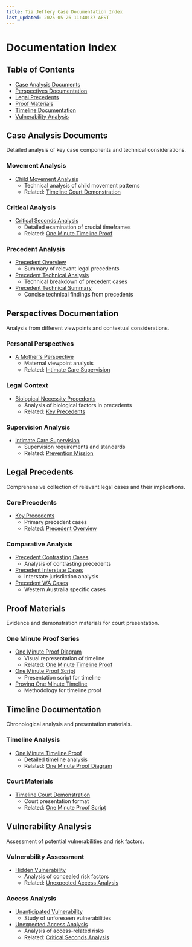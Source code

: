 ```yaml
---
title: Tia Jeffery Case Documentation Index
last_updated: 2025-05-26 11:40:37 AEST
---
```


# Documentation Index

## Table of Contents
- [Case Analysis Documents](#case-analysis-documents)
- [Perspectives Documentation](#perspectives-documentation)
- [Legal Precedents](#legal-precedents)
- [Proof Materials](#proof-materials)
- [Timeline Documentation](#timeline-documentation)
- [Vulnerability Analysis](#vulnerability-analysis)

## Case Analysis Documents

Detailed analysis of key case components and technical considerations.

### Movement Analysis
- [Child Movement Analysis](./case_analysis/CHILD_MOVEMENT_ANALYSIS.md)
  - Technical analysis of child movement patterns
  - Related: [Timeline Court Demonstration](./timeline/TIMELINE_COURT_DEMONSTRATION.md)

### Critical Analysis
- [Critical Seconds Analysis](./case_analysis/CRITICAL_SECONDS_ANALYSIS.md)
  - Detailed examination of crucial timeframes
  - Related: [One Minute Timeline Proof](./timeline/ONE_MINUTE_TIMELINE_PROOF.md)

### Precedent Analysis
- [Precedent Overview](./case_analysis/PRECEDENT_OVERVIEW.md)
  - Summary of relevant legal precedents
- [Precedent Technical Analysis](./case_analysis/PRECEDENT_TECHNICAL_ANALYSIS.md)
  - Technical breakdown of precedent cases
- [Precedent Technical Summary](./case_analysis/PRECEDENT_TECHNICAL_SUMMARY.md)
  - Concise technical findings from precedents

## Perspectives Documentation

Analysis from different viewpoints and contextual considerations.

### Personal Perspectives
- [A Mother's Perspective](./perspectives/A_MOTHERS_PERSPECTIVE.md)
  - Maternal viewpoint analysis
  - Related: [Intimate Care Supervision](./perspectives/INTIMATE_CARE_SUPERVISION.md)

### Legal Context
- [Biological Necessity Precedents](./perspectives/BIOLOGICAL_NECESSITY_PRECEDENTS.md)
  - Analysis of biological factors in precedents
  - Related: [Key Precedents](./precedents/KEY_PRECEDENTS.md)

### Supervision Analysis
- [Intimate Care Supervision](./perspectives/INTIMATE_CARE_SUPERVISION.md)
  - Supervision requirements and standards
  - Related: [Prevention Mission](./case_analysis/PREVENTION_MISSION.md)

## Legal Precedents

Comprehensive collection of relevant legal cases and their implications.

### Core Precedents
- [Key Precedents](./precedents/KEY_PRECEDENTS.md)
  - Primary precedent cases
  - Related: [Precedent Overview](./case_analysis/PRECEDENT_OVERVIEW.md)

### Comparative Analysis
- [Precedent Contrasting Cases](./precedents/PRECEDENT_CONTRASTING_CASES.md)
  - Analysis of contrasting precedents
- [Precedent Interstate Cases](./precedents/PRECEDENT_INTERSTATE_CASES.md)
  - Interstate jurisdiction analysis
- [Precedent WA Cases](./precedents/PRECEDENT_WA_CASES.md)
  - Western Australia specific cases

## Proof Materials

Evidence and demonstration materials for court presentation.

### One Minute Proof Series
- [One Minute Proof Diagram](./proof_materials/ONE_MINUTE_PROOF_DIAGRAM.md)
  - Visual representation of timeline
  - Related: [One Minute Timeline Proof](./timeline/ONE_MINUTE_TIMELINE_PROOF.md)
- [One Minute Proof Script](./proof_materials/ONE_MINUTE_PROOF_SCRIPT.md)
  - Presentation script for timeline
- [Proving One Minute Timeline](./proof_materials/PROVING_ONE_MINUTE_TIMELINE.md)
  - Methodology for timeline proof

## Timeline Documentation

Chronological analysis and presentation materials.

### Timeline Analysis
- [One Minute Timeline Proof](./timeline/ONE_MINUTE_TIMELINE_PROOF.md)
  - Detailed timeline analysis
  - Related: [One Minute Proof Diagram](./proof_materials/ONE_MINUTE_PROOF_DIAGRAM.md)

### Court Materials
- [Timeline Court Demonstration](./timeline/TIMELINE_COURT_DEMONSTRATION.md)
  - Court presentation format
  - Related: [One Minute Proof Script](./proof_materials/ONE_MINUTE_PROOF_SCRIPT.md)

## Vulnerability Analysis

Assessment of potential vulnerabilities and risk factors.

### Vulnerability Assessment
- [Hidden Vulnerability](./vulnerabilities/HIDDEN_VULNERABILITY.md)
  - Analysis of concealed risk factors
  - Related: [Unexpected Access Analysis](./vulnerabilities/UNEXPECTED_ACCESS_ANALYSIS.md)

### Access Analysis
- [Unanticipated Vulnerability](./vulnerabilities/UNANTICIPATED_VULNERABILITY.md)
  - Study of unforeseen vulnerabilities
- [Unexpected Access Analysis](./vulnerabilities/UNEXPECTED_ACCESS_ANALYSIS.md)
  - Analysis of access-related risks
  - Related: [Critical Seconds Analysis](./case_analysis/CRITICAL_SECONDS_ANALYSIS.md)

